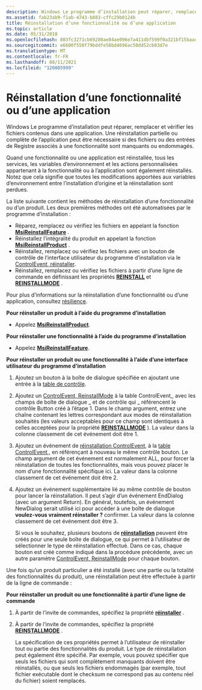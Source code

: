 ```yaml
---
description: Windows Le programme d’installation peut réparer, remplacer et vérifier les fichiers contenus dans une application. Une réinstallation partielle ou complète de l’application peut être nécessaire si des fichiers ou des entrées de Registre associés à une fonctionnalité sont manquants ou endommagés.
ms.assetid: fab23ab9-f1ab-4743-b883-cffc29b0124b
title: Réinstallation d’une fonctionnalité ou d’une application
ms.topic: article
ms.date: 05/31/2018
ms.openlocfilehash: 803fc3271cb69280ae84ae096e7a411dbf599f0a321bf15baac6dbd5ca8e1512
ms.sourcegitcommit: e6600f550f79bddfe58bd4696ac50dd52cb03d7e
ms.translationtype: MT
ms.contentlocale: fr-FR
ms.lasthandoff: 08/11/2021
ms.locfileid: "120085999"
---
```

# <a name="reinstalling-a-feature-or-application"></a>Réinstallation d’une fonctionnalité ou d’une application

Windows Le programme d’installation peut réparer, remplacer et vérifier les fichiers contenus dans une application. Une réinstallation partielle ou complète de l’application peut être nécessaire si des fichiers ou des entrées de Registre associés à une fonctionnalité sont manquants ou endommagés.

Quand une fonctionnalité ou une application est réinstallée, tous les services, les variables d’environnement et les actions personnalisées appartenant à la fonctionnalité ou à l’application sont également réinstallés. Notez que cela signifie que toutes les modifications apportées aux variables d’environnement entre l’installation d’origine et la réinstallation sont perdues.

La liste suivante contient les méthodes de réinstallation d’une fonctionnalité ou d’un produit. Les deux premières méthodes ont été automatisées par le programme d’installation :

-   Réparez, remplacez ou vérifiez les fichiers en appelant la fonction [**MsiReinstallFeature**](/windows/desktop/api/Msi/nf-msi-msireinstallfeaturea) .
-   Réinstallez l’intégralité du produit en appelant la fonction [**MsiReinstallProduct**](/windows/desktop/api/Msi/nf-msi-msireinstallproducta) .
-   Réinstallez, remplacez ou vérifiez les fichiers avec un bouton de contrôle de l’interface utilisateur du programme d’installation via le [ControlEvent, réinstaller](reinstall-controlevent.md).
-   Réinstallez, remplacez ou vérifiez les fichiers à partir d’une ligne de commande en définissant les propriétés [**REINSTALL**](reinstall.md) et [**REINSTALLMODE**](reinstallmode.md) .

Pour plus d’informations sur la réinstallation d’une fonctionnalité ou d’une application, consultez [résilience](resiliency.md).

**Pour réinstaller un produit à l’aide du programme d’installation**

-   Appelez [**MsiReinstallProduct**](/windows/desktop/api/Msi/nf-msi-msireinstallproducta).

**Pour réinstaller une fonctionnalité à l’aide du programme d’installation**

-   Appelez [**MsiReinstallFeature**](/windows/desktop/api/Msi/nf-msi-msireinstallfeaturea).

**Pour réinstaller un produit ou une fonctionnalité à l’aide d’une interface utilisateur du programme d’installation**

1.  Ajoutez un bouton à la boîte de dialogue spécifiée en ajoutant une entrée à la [table de contrôle](control-table.md).
2.  Ajoutez un [ControlEvent, ReinstallMode](reinstallmode-controlevent.md) à la table ControlEvent,, avec les champs de boîte de dialogue \_ et de contrôle qui \_ référencent le contrôle Button créé à l’étape 1. Dans le champ argument, entrez une chaîne contenant les lettres correspondant aux modes de réinstallation souhaités (les valeurs acceptables pour ce champ sont identiques à celles acceptées pour la propriété [**REINSTALLMODE**](reinstallmode.md) ). La valeur dans la colonne classement de cet événement doit être 1.
3.  Ajoutez un événement de [réinstallation ControlEvent,](reinstall-controlevent.md) à la [table ControlEvent,](controlevent-table.md), en référençant à nouveau le même contrôle bouton. Le champ argument de cet événement est normalement ALL, pour forcer la réinstallation de toutes les fonctionnalités, mais vous pouvez placer le nom d’une fonctionnalité spécifique ici. La valeur dans la colonne classement de cet événement doit être 2.
4.  Ajoutez un événement supplémentaire lié au même contrôle de bouton pour lancer la réinstallation. Il peut s’agir d’un événement EndDialog (avec un argument Return). En général, toutefois, un événement NewDialog serait utilisé ici pour accéder à une boîte de dialogue **voulez-vous vraiment réinstaller ?** confirmer. La valeur dans la colonne classement de cet événement doit être 3.

    Si vous le souhaitez, plusieurs boutons de [**réinstallation**](reinstall.md) peuvent être créés pour une seule boîte de dialogue, ce qui permet à l’utilisateur de sélectionner le type de réinstallation effectué. Dans ce cas, chaque bouton est créé comme indiqué dans la procédure précédente, avec un autre paramètre [ControlEvent, ReinstallMode](reinstallmode-controlevent.md) pour chaque bouton.

Une fois qu’un produit particulier a été installé (avec une partie ou la totalité des fonctionnalités du produit), une réinstallation peut être effectuée à partir de la ligne de commande :

**Pour réinstaller un produit ou une fonctionnalité à partir d’une ligne de commande**

1.  À partir de l’invite de commandes, spécifiez la propriété [**réinstaller**](reinstall.md) .
2.  À partir de l’invite de commandes, spécifiez la propriété [**REINSTALLMODE**](reinstallmode.md) .

    La spécification de ces propriétés permet à l’utilisateur de réinstaller tout ou partie des fonctionnalités du produit. Le type de réinstallation peut également être spécifié. Par exemple, vous pouvez spécifier que seuls les fichiers qui sont complètement manquants doivent être réinstallés, ou que seuls les fichiers endommagés (par exemple, tout fichier exécutable dont le checksum ne correspond pas au contenu réel du fichier) soient remplacés.

 

 



